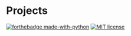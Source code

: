 # Projects
[![forthebadge made-with-python](http://ForTheBadge.com/images/badges/made-with-python.svg)](https://www.python.org/) [![MIT license](https://img.shields.io/badge/License-MIT-blue.svg)](https://lbesson.mit-license.org/)
